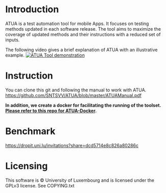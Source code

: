 # Introduction
ATUA is a test automation tool for mobile Apps. It focuses on testing methods updated in each software release. The tool aims to maximize the coverage of updated methods and their instructions with a reduced set of inputs.

The following video gives a brief explanation of ATUA with an illustrative example.
[![ATUA Tool demonstration](http://img.youtube.com/vi/RqQ1z_Nkaqo/0.jpg)](http://www.youtube.com/watch?v=RqQ1z_Nkaqo "ATUA Tool demonstration")

# Instruction
You can clone this git and following the manual to work with ATUA.
https://github.com/SNTSVV/ATUA/blob/master/ATUAManual.pdf

**In addition, we create a docker for facilitating the running of the toolset. [Please refer to this repo for ATUA-Docker](https://github.com/SNTSVV/ATUA-docker).**
# Benchmark
https://dropit.uni.lu/invitations?share=dcd5714e8c826a80286c

# Licensing
This software is © University of Luxembourg and is licensed under the GPLv3 license. See COPYING.txt


